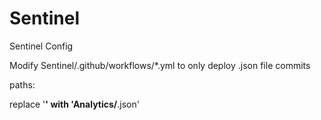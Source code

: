 # Sentinel
Sentinel Config

Modify Sentinel/.github/workflows/*.yml to only deploy .json file commits

paths:

replace '**' with 'Analytics/**.json'
